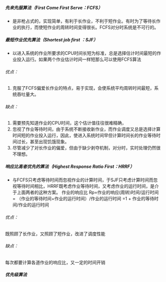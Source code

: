 ##### 先来先服算法（First Come First Serve：FCFS）
+ 是非枪占式的，实现简单，有利于长作业，不利于短作业。有时为了等待长作业的执行，而使短作业的周转时间变得很长。FCFS对分时系统是不可行的。
##### 最短作业优先算法（Shortest job first ：SJF）
+ 以进入系统的作业所要求的CPU时间长短为标准，总是选择估计时间最短的作业投入运行。如果两个作业估计时间一样短那么可以使用FCFS算法
###### 优点：
1. 克服了FCFS偏爱长作业的特点，易于实现，会使系统平均周转时间最短，系统吞吐量大。
###### 缺点：
1. 需要预先知道作业的CPU时间，这个估计值往往很难精确，
2. 忽视了作业等待时间，由于系统不断接收新作业，而作业调度又总是选择计算时间短的作业投入运行，因此，使进入系统时间早但计算时间长的作业等待时间过长，甚至出现饥饿现象。
3. 尽管减少了对长作业的偏爱，但由于缺少剥夺机制，对分时，实时处理仍然很不理想。
##### 响应比高者优先的算法（Highest Response Ratio First：HRRF）
+ 与FCFS只考虑等待时间而忽视作业的计算时间，于SJF只考虑计算时间而忽视等待时间相比，HRRF既考虑作业等待时间，又考虑作业的运行时间，是介于上面两者的这种方案。
作业的响应比
Rp=作业的响应(周转)时间/运行时间 = （作业的等待时间+作业的运行时间）/作业的运行时间
=1 + 作业的等待时间/作业的运行时间

###### 优点：
既照顾了长作业，又照顾了短作业，改进了调度性能
###### 缺点：
每次都要计算各道作业的响应比，又一定的时间开销

##### 优先级算法